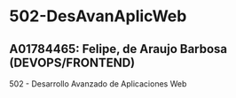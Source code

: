 # 502-DesAvanAplicWeb

## A01784465: Felipe, de Araujo Barbosa (DEVOPS/FRONTEND)

502 - Desarrollo Avanzado de Aplicaciones Web
